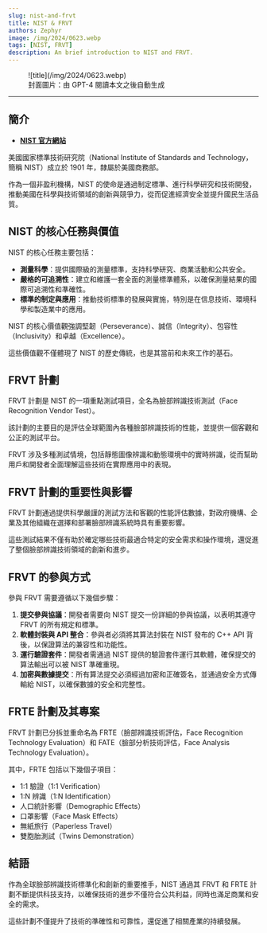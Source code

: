 ```yaml
---
slug: nist-and-frvt
title: NIST & FRVT
authors: Zephyr
image: /img/2024/0623.webp
tags: [NIST, FRVT]
description: An brief introduction to NIST and FRVT.
---
```


<figure>
![title](/img/2024/0623.webp)
<figcaption>封面圖片：由 GPT-4 閱讀本文之後自動生成</figcaption>
</figure>

---

## 簡介

- [**NIST 官方網站**](https://www.nist.gov/)

美國國家標準技術研究院（National Institute of Standards and Technology，簡稱 NIST）成立於 1901 年，隸屬於美國商務部。

作為一個非盈利機構，NIST 的使命是通過制定標準、進行科學研究和技術開發，推動美國在科學與技術領域的創新與競爭力，從而促進經濟安全並提升國民生活品質。

<!-- truncate -->

## NIST 的核心任務與價值

NIST 的核心任務主要包括：

- **測量科學**：提供國際級的測量標準，支持科學研究、商業活動和公共安全。
- **嚴格的可追溯性**：建立和維護一套全面的測量標準體系，以確保測量結果的國際可追溯性和準確性。
- **標準的制定與應用**：推動技術標準的發展與實施，特別是在信息技術、環境科學和製造業中的應用。

NIST 的核心價值觀強調堅韌（Perseverance）、誠信（Integrity）、包容性（Inclusivity）和卓越（Excellence）。

這些價值觀不僅體現了 NIST 的歷史傳統，也是其當前和未來工作的基石。

## FRVT 計劃

FRVT 計劃是 NIST 的一項重點測試項目，全名為臉部辨識技術測試（Face Recognition Vendor Test）。

該計劃的主要目的是評估全球範圍內各種臉部辨識技術的性能，並提供一個客觀和公正的測試平台。

FRVT 涉及多種測試情境，包括靜態圖像辨識和動態環境中的實時辨識，從而幫助用戶和開發者全面理解這些技術在實際應用中的表現。

## FRVT 計劃的重要性與影響

FRVT 計劃通過提供科學嚴謹的測試方法和客觀的性能評估數據，對政府機構、企業及其他組織在選擇和部署臉部辨識系統時具有重要影響。

這些測試結果不僅有助於確定哪些技術最適合特定的安全需求和操作環境，還促進了整個臉部辨識技術領域的創新和進步。

## FRVT 的參與方式

參與 FRVT 需要遵循以下幾個步驟：

1. **提交參與協議**：開發者需要向 NIST 提交一份詳細的參與協議，以表明其遵守 FRVT 的所有規定和標準。
2. **軟體封裝與 API 整合**：參與者必須將其算法封裝在 NIST 發布的 C++ API 背後，以保證算法的兼容性和功能性。
3. **運行驗證套件**：開發者需通過 NIST 提供的驗證套件運行其軟體，確保提交的算法輸出可以被 NIST 準確重現。
4. **加密與數據提交**：所有算法提交必須經過加密和正確簽名，並通過安全方式傳輸給 NIST，以確保數據的安全和完整性。

## FRTE 計劃及其專案

FRVT 計劃已分拆並重命名為 FRTE（臉部辨識技術評估，Face Recognition Technology Evaluation）和 FATE（臉部分析技術評估，Face Analysis Technology Evaluation）。

其中，FRTE 包括以下幾個子項目：

- 1:1 驗證（1:1 Verification）
- 1:N 辨識（1:N Identification）
- 人口統計影響（Demographic Effects）
- 口罩影響（Face Mask Effects）
- 無紙旅行（Paperless Travel）
- 雙胞胎測試（Twins Demonstration）

## 結語

作為全球臉部辨識技術標準化和創新的重要推手，NIST 通過其 FRVT 和 FRTE 計劃不斷提供科技支持，以確保技術的進步不僅符合公共利益，同時也滿足商業和安全的需求。

這些計劃不僅提升了技術的準確性和可靠性，還促進了相關產業的持續發展。
